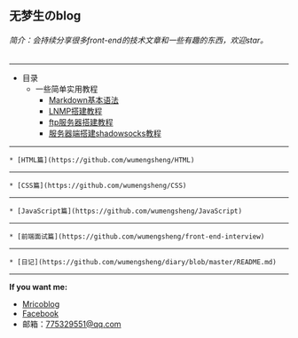 ## 无梦生のblog
###### 简介：会持续分享很多front-end的技术文章和一些有趣的东西，欢迎star。
-------
* 目录
    * 一些简单实用教程  
        * [Markdown基本语法](http://192.241.226.33/mdTeaching.html)   
        * [LNMP搭建教程](https://github.com/wumengsheng/blog/blob/gh-pages/LNMP搭建教程.md#1)  
        * [ftp服务器搭建教程](https://github.com/wumengsheng/blog/blob/gh-pages/ftp服务器搭建教程.md#5)   
        * [服务器端搭建shadowsocks教程](https://github.com/wumengsheng/blog/blob/gh-pages/服务器端搭建shadowsocks教程.md#7)   
   
---
    * [HTML篇](https://github.com/wumengsheng/HTML)  
  
--- 
    * [CSS篇](https://github.com/wumengsheng/CSS)  
    
---
    * [JavaScript篇](https://github.com/wumengsheng/JavaScript)  
    
---
    * [前端面试篇](https://github.com/wumengsheng/front-end-interview)  
    
---
    * [日记](https://github.com/wumengsheng/diary/blob/master/README.md)  
   
---
**If you want me:**  
* [Mricoblog](http://weibo.com/silverbulletxinyuan/profile?rightmod=1&wvr=6&mod=personinfo)  
* [Facebook](https://www.facebook.com/profile.php?id=100009527559735)  
* 邮箱：775329551@qq.com
      
